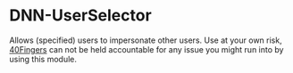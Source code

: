 # DNN-UserSelector
Allows (specified) users to impersonate other users. 
Use at your own risk, [40Fingers](https://www.40fingers.net) can not be held accountable for any issue you might run into by using this module.
